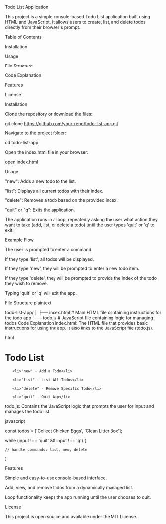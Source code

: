 Todo List Application

This project is a simple console-based Todo List application built using HTML and JavaScript. It allows users to create, list, and delete todos directly from their browser's prompt.

Table of Contents

Installation


Usage


File Structure

Code Explanation

Features

License

Installation

Clone the repository or download the files:



git clone https://github.com/your-repo/todo-list-app.git

Navigate to the project folder:


cd todo-list-app

Open the index.html file in your browser:


open index.html

Usage

"new": Adds a new todo to the list.

"list": Displays all current todos with their index.

"delete": Removes a todo based on the provided index.

"quit" or "q": Exits the application.

The application runs in a loop, repeatedly asking the user what action they want to take (add, list, or delete a todo) until the user types 'quit' or 'q' to exit.

Example Flow

The user is prompted to enter a command.

If they type 'list', all todos will be displayed.

If they type 'new', they will be prompted to enter a new todo item.

If they type 'delete', they will be prompted to provide the index of the todo they wish to remove.

Typing 'quit' or 'q' will exit the app.

File Structure
plaintext

todo-list-app/
│
├── index.html      # Main HTML file containing instructions for the todo app
└── todo.js         # JavaScript file containing logic for managing todos
Code Explanation
index.html: The HTML file that provides basic instructions for using the app. It also links to the JavaScript file (todo.js).

html

<h1>Todo List</h1>

<ul>
  
    <li>"new" - Add a Todo</li>
    
    <li>"list" - List All Todos</li>
    
    <li>"delete" - Remove Specific Todo</li>
    
    <li>"quit" - Quit App</li>
    
</ul>

todo.js: Contains the JavaScript logic that prompts the user for input and manages the todo list.

javascript

const todos = ['Collect Chicken Eggs', 'Clean Litter Box'];

while (input !== 'quit' && input !== 'q') {

    // handle commands: list, new, delete
}

Features

Simple and easy-to-use console-based interface.

Add, view, and remove todos from a dynamically managed list.

Loop functionality keeps the app running until the user chooses to quit.

License

This project is open source and available under the MIT License.
